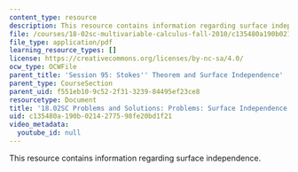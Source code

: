 ```yaml
---
content_type: resource
description: This resource contains information regarding surface independence.
file: /courses/18-02sc-multivariable-calculus-fall-2010/c135480a190b0214277598fe20bd1f21_MIT18_02SC_pb_95_comb.pdf
file_type: application/pdf
learning_resource_types: []
license: https://creativecommons.org/licenses/by-nc-sa/4.0/
ocw_type: OCWFile
parent_title: 'Session 95: Stokes'' Theorem and Surface Independence'
parent_type: CourseSection
parent_uid: f551eb10-9c52-2f31-3239-84495ef23ce8
resourcetype: Document
title: '18.02SC Problems and Solutions: Problems: Surface Independence'
uid: c135480a-190b-0214-2775-98fe20bd1f21
video_metadata:
  youtube_id: null
---
```

This resource contains information regarding surface independence.